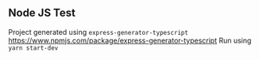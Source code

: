 ## Node JS Test

Project generated using `express-generator-typescript` https://www.npmjs.com/package/express-generator-typescript
Run using `yarn start-dev`
